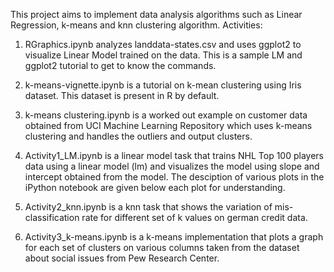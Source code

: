 This project aims to implement data analysis algorithms such as Linear Regression, k-means and knn clustering algorithm.
Activities:

1. RGraphics.ipynb analyzes landdata-states.csv and uses ggplot2 to visualize Linear Model trained on the data. This is a sample LM and ggplot2 tutorial to get to know the commands.

2. k-means-vignette.ipynb is a tutorial on k-mean clustering using Iris dataset. This dataset is present in R by default.

3. k-means clustering.ipynb is a worked out example on customer data obtained from UCI Machine Learning Repository which uses k-means clustering and handles the outliers and output clusters.

4. Activity1_LM.ipynb is a linear model task that trains NHL Top 100 players data using a linear model (lm) and visualizes the model using slope and intercept obtained from the model. 
  The desciption of various plots in the iPython notebook are given below each plot for understanding.
  
5. Activity2_knn.ipynb is a knn task that shows the variation of mis-classification rate for different set of k values on german credit data.

6. Activity3_k-means.ipynb is a k-means implementation that plots a graph for each set of clusters on various columns taken from the dataset about social issues from Pew Research Center.
